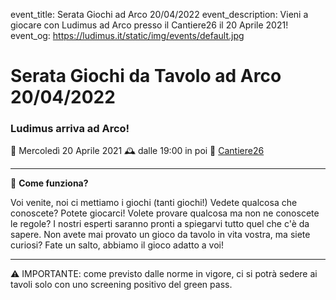 event_title: Serata Giochi ad Arco 20/04/2022
event_description: Vieni a giocare con Ludimus ad Arco presso il Cantiere26 il 20 Aprile 2021!
event_og: https://ludimus.it/static/img/events/default.jpg

# Serata Giochi da Tavolo ad Arco 20/04/2022

### Ludimus arriva ad Arco!

📅 Mercoledì 20 Aprile 2021
🕰 dalle 19:00 in poi
📍 [Cantiere26](https://g.page/Cantiere26?share)

---

🎲 **Come funziona?**

Voi venite, noi ci mettiamo i giochi (tanti giochi!)
Vedete qualcosa che conoscete? Potete giocarci!
Volete provare qualcosa ma non ne conoscete le regole? I nostri esperti saranno pronti a spiegarvi tutto quel che c'è da sapere.
Non avete mai provato un gioco da tavolo in vita vostra, ma siete curiosi? Fate un salto, abbiamo il gioco adatto a voi!

---
⚠️ IMPORTANTE: come previsto dalle norme in vigore, ci si potrà sedere ai tavoli solo con uno screening positivo del green pass.
